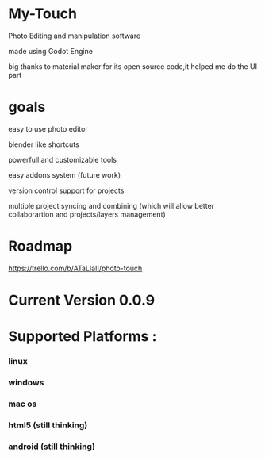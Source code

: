 # My-Touch
 Photo Editing and manipulation software

 made using Godot Engine
 
 big thanks to material maker for its open source code,it helped me do the UI part

# goals
 easy to use photo editor

 blender like shortcuts

 powerfull and customizable tools

 easy addons system (future work)

 version control support for projects

 multiple project syncing and combining (which will allow better collaborartion and projects/layers management)


# Roadmap
 https://trello.com/b/ATaLIaII/photo-touch
 
# Current Version 0.0.9


# Supported Platforms :

### linux

### windows

### mac os

### html5 (still thinking)

### android (still thinking)
